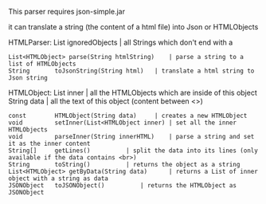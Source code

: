 This parser requires json-simple.jar

it can translate a string (the content of a html file) into 
Json or HTMLObjects

HTMLParser:
	List<String>	 ignoredObjects			 | all Strings which don't end with a </obj>

	List<HTMLObject> parse(String htmlString)	 | parse a string to a list of HTMLObjects
	String 		 toJsonString(String html)	 | translate a html string to Json string	 	


HTMLObject:
	List<HTMLObject> inner				 | all the HTMLObjects which are inside of this object
	String   	 data				 | all the text of this object (content between <>)
	
	const    	 HTMLObject(String data) 	 | creates a new HTMLObject
	void 	 	 setInner(List<HTMLObject inner) | set all the inner HTMLObjects
	void	 	 parseInner(String innerHTML)	 | parse a string and set it as the inner content
	String[] 	 getLines()			 | split the data into its lines (only available if the data contains <br>)
	String 	 	 toString()			 | returns the object as a string
	List<HTMLObject> getByData(String data) 	 | returns a List of inner object with a string as data
	JSONObject	 toJSONObject()			 | returns the HTMLObject as JSONObject
	